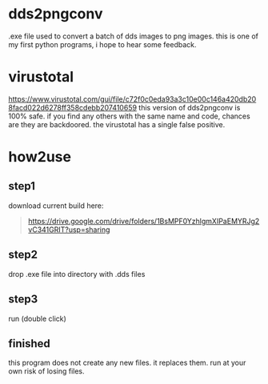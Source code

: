 # dds2pngconv
.exe file used to convert a batch of dds images to png images.
this is one of my first python programs, i hope to hear some feedback.

# virustotal
https://www.virustotal.com/gui/file/c72f0c0eda93a3c10e00c146a420db208facd022d6278ff358cdebb207410659
this version of dds2pngconv is 100% safe. if you find any others with the same name and code, chances are they are backdoored.
the virustotal has a single false positive.

# how2use
## step1
download current build here:
> https://drive.google.com/drive/folders/1BsMPF0YzhlgmXIPaEMYRJg2vC341GRIT?usp=sharing
## step2
drop .exe file into directory with .dds files
## step3
run (double click)
## finished
this program does not create any new files. it replaces them. run at your own risk of losing files.
